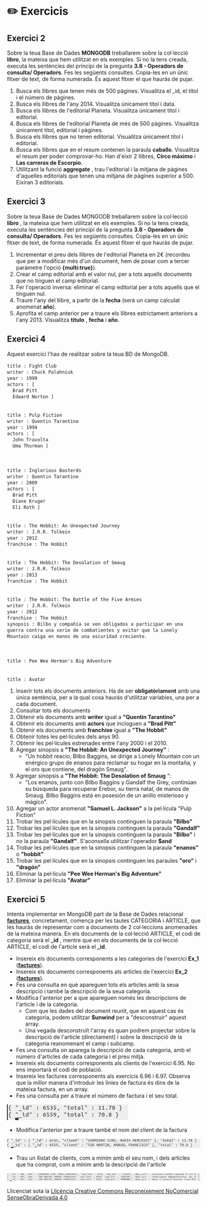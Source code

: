 # :pencil2: Exercicis

## Exercici 2

Sobre la teua Base de Dades **MONGODB** treballarem sobre la col·lecció
**libro**, la mateixa que hem utilitzat en els exemples. Si no la tens
creada, executa les sentències del principi de la pregunta **3.8 - Operadors de consulta/ Operadors**. Fes les següents consultes. Copia-les en un únic fitxer de text, de forma numerada. És aquest fitxer el que hauràs de pujar.

  1. Busca els llibres que tenen més de 500 pàgines. Visualitza el _id, el títol i el número de pàgines.
  2. Busca els llibres de l'any 2014. Visualitza únicament títol i data.
  3. Busca els llibres de l'editorial Planeta. Visualitza únicament títol i editorial.
  4. Busca els llibres de l'editorial Planeta de més de 500 pàgines. Visualitza únicament títol, editorial i pàgines.
  5. Busca els llibres que no tenen editorial. Visualitza únicament títol i editorial.
  6. Busca els llibres que en el resum contenen la paraula **caballo**. Visualitza el resum per poder comprovar-ho. Han d'eixir 2 llibres, **Circo máximo** i **Las carreras de Escorpio**.
  7. Utilitzant la funció **aggregate** , trau l'editorial i la mitjana de pàgines d'aquelles editorials que tenen una mitjana de pàgines superior a 500. Eixiran 3 editorials.

## Exercici 3

Sobre la teua Base de Dades MONGODB treballarem sobre la col·lecció **libro**
, la mateixa que hem utilitzat en els exemples. Si no la tens creada, executa
les sentències del principi de la pregunta **3.8 - Operadors de consulta/ Operadors**. Fes les següents consultes. Copia-les en un únic fitxer de text, de forma numerada. És aquest
fitxer el que hauràs de pujar.

  1. Incrementar el preu dels llibres de l'editorial Planeta en 2€ (recordeu que per a modificar més d'un document, hem de posar com a tercer paràmetre l'opció **{multi:true}**).
  2. Crear el camp editorial amb el valor nul, per a tots aquells documents que no tinguen el camp editorial.
  3. Fer l'operació inversa: eliminar el camp editorial per a tots aquells que el tinguen nul.
  4. Traure l'any del llibre, a partir de la **fecha** (serà un camp calculat anomenat **año**).
  5. Aprofita el camp anterior per a traure els llibres estrictament anteriors a l'any 2013. Visualitza **titulo** , **fecha** i **año**.



## Exercici 4

Aquest exercici l'has de realitzar sobre la teua BD de MongoDB.

    
    
    title : Fight Club
    writer : Chuck Palahniuk
    year : 1999
    actors : [
      Brad Pitt
      Edward Norton ]
    
    
    title : Pulp Fiction
    writer : Quentin Tarantino
    year : 1994
    actors : [
      John Travolta
      Uma Thurman ]
    
    
    
    title : Inglorious Basterds
    writer : Quentin Tarantino
    year : 2009
    actors : [
      Brad Pitt
      Diane Kruger
      Eli Roth ]
    
    
    title : The Hobbit: An Unexpected Journey
    writer : J.R.R. Tolkein
    year : 2012
    franchise : The Hobbit
    
    
    title : The Hobbit: The Desolation of Smaug
    writer : J.R.R. Tolkein
    year : 2013
    franchise : The Hobbit
    
    
    title : The Hobbit: The Battle of the Five Armies
    writer : J.R.R. Tolkein
    year : 2012
    franchise : The Hobbit
    synopsis : Bilbo y compañía se ven obligados a participar en una guerra contra una serie de combatientes y evitar que la Lonely Mountain caiga en manos de una oscuridad creciente.
    
    
    
    title : Pee Wee Herman's Big Adventure
    
    
    title : Avatar

  1. Inserir tots els documents anteriors. Ha de ser **obligatòriament** amb una única sentència, per a la qual cosa hauràs d'utilitzar variables, una per a cada document.
  2. Consultar tots els documents
  3. Obtenir els documents amb **writer** igual a **"Quentin Tarantino"**
  4. Obtenir els documents amb **actors** que incloguen a **"Brad Pitt"**
  5. Obtenir els documents amb **franchise** igual a **"The Hobbit"**
  6. Obtenir totes les pel·lícules dels anys 90.
  7. Obtenir les pel·lícules estrenades entre l'any 2000 i el 2010.
  8. Agregar sinopsis a **"The Hobbit: An Unexpected Journey"** : 
     * "Un hobbit reacio, Bilbo Baggins, se dirige a Lonely Mountain con un enérgico grupo de enanos para reclamar su hogar en la montaña, y el oro que contiene, del dragón Smaug".
  9. Agregar sinopsis a **"The Hobbit: The Desolation of Smaug** ": 
     * "Los enanos, junto con Bilbo Baggins y Gandalf the Grey, continúan su búsqueda para recuperar Erebor, su tierra natal, de manos de Smaug. Bilbo Baggins está en posesión de un anillo misterioso y mágico".
  10. Agregar un actor anomenat **"Samuel L. Jackson"** a la pel·lícula "Pulp Fiction"
  11. Trobar les pel·lícules que en la sinopsis continguen la paraula **"Bilbo"**
  12. Trobar les pel·lícules que en la sinopsis continguen la paraula **"Gandalf"**
  13. Trobar les pel·lícules que en la sinopsis continguen la paraula **"Bilbo"** i no la paraula **"Gandalf"**. S'aconsella utilitzar l'operador **$and**
  14. Trobar les pel·lícules que en la sinopsis continguen la paraula **"enanos"** o **"hobbit"**
  15. Trobar les pel·lícules que en la sinopsis continguen les paraules **"oro"** i **"dragón"**
  16. Eliminar la pel·lícula **"Pee Wee Herman's Big Adventure"**
  17. Eliminar la pel·lícula **"Avatar"**
    

## Exercici 5

Intenta implementar en MongoDB part de la Base de Dades relacional [**factures**](https://asalvadorc.github.io/BBDD_PostgreSQL_DML/exercicis_de_tot_el_tema/),  concretament, comença per les taules CATEGORIA i ARTICLE, que les hauràs de
representar com a documents de 2 col·leccions anomenades de la mateixa manera.
En els documents de la col·lecció ARTICLE, el codi de categoria serà el
**_id** , mentre que en els documents de la col·lecció ARTICLE, el codi de
l'article serà el **_id**.

  * Insereix els documents corresponents a les categories de l'exercici **Ex_1** ([**factures**](https://asalvadorc.github.io/BBDD_PostgreSQL_DML/exercicis_de_tot_el_tema/)).
  * Insereix els documents corresponents als articles de l'exercici **Ex_2** ([**factures**](https://asalvadorc.github.io/BBDD_PostgreSQL_DML/exercicis_de_tot_el_tema/)).
  * Fes una consulta en què apareguen tots els articles amb la seua descripció i també la descripció de la seua categoria.
  * Modifica l'anterior per a que apareguen només les descripcions de l'article i de la categoria.
    * Com que les dades del document reunit, que en aquest cas és categoria, podem utilitzar **$unwind** per a "desconstruir" aquest array.
    * Una vegada desconstruït l'array és quan podrem projectar sobre la descripció de l'article (directament) i sobre la descripció de la categoria reanomenant el camp i subcamp.
  * Fes una consulta on aparega la descripció de cada categoria, amb el número d'articles de cada categoria i el preu mitjà.
  * Insereix els documents corresponents als clients de l'exercici 6.95. No ens importarà el codi de població.
  * Insereix les factures corresponents als exercicis 6.96 i 6.97. Observa que la millor manera d'introduir les línies de factura és dins de la mateixa factura, en un array.
  * Fes una consulta per a traure el número de factura i el seu total.

![](T8_Exer_8_1.png)

  * Modifica l'anterior per a traure també el nom del client de la factura

![](T8_Exer_8_2.png)

  * Trau un llistat de clients, com a mínim amb el seu nom, i dels articles que ha comprat, com a mínim amb la descripció de l'article

![](T8_Exer_8_3.png)


Llicenciat sota la  [Llicència Creative Commons Reconeixement NoComercial
SenseObraDerivada 4.0](http://creativecommons.org/licenses/by-nc-nd/4.0/)

